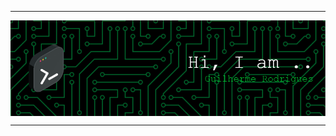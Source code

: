 -----

<div>
<img align="center" alt="Header" src="./img/github-header-image (4).png"/>
</div>

-----
